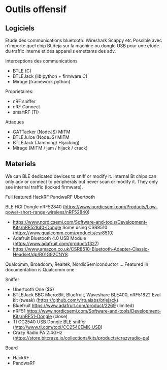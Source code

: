
# Outils offensif

## Logiciels

Etude des communications bluetooth:
Wireshark
Scappy
etc
Possible avec n'importe quel chip Bt deja sur la machine ou dongle USB pour une etude du traffic interne et des appareils emettants des adv.

Interceptions des communications
- BTLE (C)
- BTLEJack (lib python + firmware C)
- Mirage (framework python)

Proprietaires:
- nRF sniffer
- nRF Connect
- smartRF (TI)

Attaques
- GATTacker (NodeJS) MiTM
- BTLEJuice (NodeJS) MiTM
- BTLEJack (Jamming/ Hijacking)
- Mirage (MiTM / jam / hijack / crack)


## Materiels

We can BLE dedicated devices to sniff or modify it. Internal Bt chips can only adv or connect to peripherals but never scan or modify it. They only see internal traffic (locked firmware).

Full featured
HackRF
PandwaRF
Ubertooth

BLE HCI Dongle
nRF52840 (https://www.nordicsemi.com/Products/Low-power-short-range-wireless/nRF52840)
- https://www.nordicsemi.com/Software-and-tools/Development-Kits/nRF52840-Dongle
Some using CSR8510 (https://www.qualcomm.com/products/csr8510)
- Adafruit Bluetooth 4.0 USB Module (https://www.adafruit.com/product/1327)
- https://www.amazon.co.uk/CSR8510-Bluetooth-Adapter-Classic-Headset/dp/B01G92CNY8

Qualcomm, Broadcom, Realtek, NordicSemiconductor ...
Featured in documentation is Qualcomm one

Sniffer
- Ubertooth One ($$)
- BTLEJack BBC Micro:Bit, Bluefruit, Waveshare BLE400, nRF51822 Eval kit (tweak) (https://github.com/virtualabs/btlejack)
- Bluefruit https://www.adafruit.com/product/2269 (limited)
- nRF51 https://www.nordicsemi.com/Software-and-tools/Development-Kits/nRF51-Dongle (close)
- TI CC2540 USB Dongle BLE sniffer (http://www.ti.com/tool/CC2540EMK-USB)
- Crazy Radio PA 2.4GHz (https://store.bitcraze.io/collections/kits/products/crazyradio-pa)

Board
- HackRF
- PandwaRF